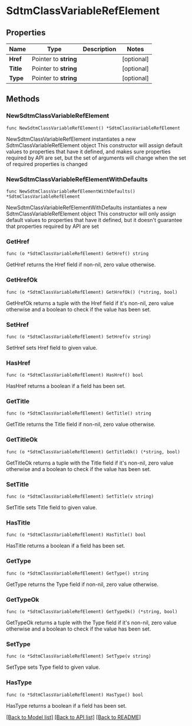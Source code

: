 # SdtmClassVariableRefElement

## Properties

Name | Type | Description | Notes
------------ | ------------- | ------------- | -------------
**Href** | Pointer to **string** |  | [optional] 
**Title** | Pointer to **string** |  | [optional] 
**Type** | Pointer to **string** |  | [optional] 

## Methods

### NewSdtmClassVariableRefElement

`func NewSdtmClassVariableRefElement() *SdtmClassVariableRefElement`

NewSdtmClassVariableRefElement instantiates a new SdtmClassVariableRefElement object
This constructor will assign default values to properties that have it defined,
and makes sure properties required by API are set, but the set of arguments
will change when the set of required properties is changed

### NewSdtmClassVariableRefElementWithDefaults

`func NewSdtmClassVariableRefElementWithDefaults() *SdtmClassVariableRefElement`

NewSdtmClassVariableRefElementWithDefaults instantiates a new SdtmClassVariableRefElement object
This constructor will only assign default values to properties that have it defined,
but it doesn't guarantee that properties required by API are set

### GetHref

`func (o *SdtmClassVariableRefElement) GetHref() string`

GetHref returns the Href field if non-nil, zero value otherwise.

### GetHrefOk

`func (o *SdtmClassVariableRefElement) GetHrefOk() (*string, bool)`

GetHrefOk returns a tuple with the Href field if it's non-nil, zero value otherwise
and a boolean to check if the value has been set.

### SetHref

`func (o *SdtmClassVariableRefElement) SetHref(v string)`

SetHref sets Href field to given value.

### HasHref

`func (o *SdtmClassVariableRefElement) HasHref() bool`

HasHref returns a boolean if a field has been set.

### GetTitle

`func (o *SdtmClassVariableRefElement) GetTitle() string`

GetTitle returns the Title field if non-nil, zero value otherwise.

### GetTitleOk

`func (o *SdtmClassVariableRefElement) GetTitleOk() (*string, bool)`

GetTitleOk returns a tuple with the Title field if it's non-nil, zero value otherwise
and a boolean to check if the value has been set.

### SetTitle

`func (o *SdtmClassVariableRefElement) SetTitle(v string)`

SetTitle sets Title field to given value.

### HasTitle

`func (o *SdtmClassVariableRefElement) HasTitle() bool`

HasTitle returns a boolean if a field has been set.

### GetType

`func (o *SdtmClassVariableRefElement) GetType() string`

GetType returns the Type field if non-nil, zero value otherwise.

### GetTypeOk

`func (o *SdtmClassVariableRefElement) GetTypeOk() (*string, bool)`

GetTypeOk returns a tuple with the Type field if it's non-nil, zero value otherwise
and a boolean to check if the value has been set.

### SetType

`func (o *SdtmClassVariableRefElement) SetType(v string)`

SetType sets Type field to given value.

### HasType

`func (o *SdtmClassVariableRefElement) HasType() bool`

HasType returns a boolean if a field has been set.


[[Back to Model list]](../README.md#documentation-for-models) [[Back to API list]](../README.md#documentation-for-api-endpoints) [[Back to README]](../README.md)


